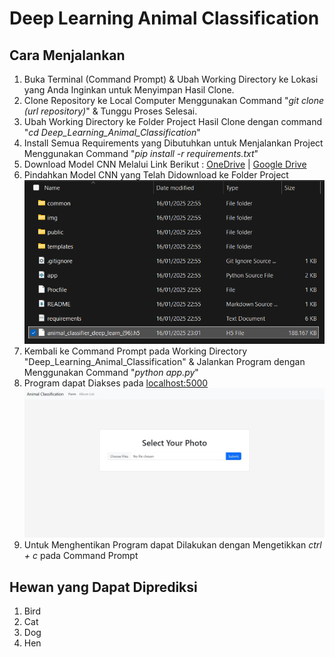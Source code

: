 # Deep Learning Animal Classification

## Cara Menjalankan
1. Buka Terminal (Command Prompt) & Ubah Working Directory ke Lokasi yang Anda Inginkan untuk Menyimpan Hasil Clone.
2. Clone Repository ke Local Computer Menggunakan Command "*git clone (url repository)*" & Tunggu Proses Selesai.
3. Ubah Working Directory ke Folder Project Hasil Clone dengan command "*cd Deep_Learning_Animal_Classification*"
4. Install Semua Requirements yang Dibutuhkan untuk Menjalankan Project Menggunakan Command "*pip install -r requirements.txt*"
5. Download Model CNN Melalui Link Berikut : [OneDrive](https://mikroskilacid-my.sharepoint.com/:u:/g/personal/211111669_students_mikroskil_ac_id/EXlz-PXcUB1DoMwmERvcszMBMsRW7U8QpFUjnEpO2xmmsg?e=iZOqe2) | [Google Drive](https://drive.google.com/file/d/1bAJdCwW_YOaq4uMRtEt1kOtobAGUj2sC/view?usp=drive_link)
6. Pindahkan Model CNN yang Telah Didownload ke Folder Project
   ![Image](ReadMe_Images/Readme_Image_(File_Directory).png)
7. Kembali ke Command Prompt pada Working Directory "Deep_Learning_Animal_Classification" & Jalankan Program dengan Menggunakan Command "*python app.py*"
8. Program dapat Diakses pada [localhost:5000](http://localhost:5000)
   ![Image](ReadMe_Images/Home_Screen.jpeg)
9. Untuk Menghentikan Program dapat Dilakukan dengan Mengetikkan *ctrl + c* pada Command Prompt
   
## Hewan yang Dapat Diprediksi
1. Bird
2. Cat
3. Dog
4. Hen
